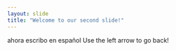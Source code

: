 ```yaml
---
layout: slide
title: "Welcome to our second slide!"
---
```

ahora escribo en español
Use the left arrow to go back!
